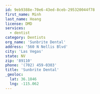 ```yaml
---
id: 9eb9388e-70e6-43ed-8ceb-295320044f78
first_name: Minh
last_name: Hoang
license: DMD
services:
  - dentist
category: Dentists
org_name: 'Sunbrite Dental'
address: '560 N Nellis Blvd'
city: 'Las Vegas'
state: NV
zip: '89110'
phone: '(702) 459-0303'
title: 'Sunbrite Dental'
_geoloc:
  lat: 36.1846
  lng: -115.062
---
```

